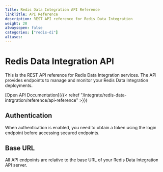 ```yaml
---
Title: Redis Data Integration API Reference
linkTitle: API Reference
description: REST API reference for Redis Data Integration
weight: 20
alwaysopen: false
categories: ["redis-di"]
aliases:
---
```


# Redis Data Integration API

This is the REST API reference for Redis Data Integration services.
The API provides endpoints to manage and monitor your Redis Data Integration deployments.

[Open API Documentation]({{< relref "/integrate/redis-data-intrgration/reference/api-reference" >}})

## Authentication

When authentication is enabled, you need to obtain a token using the login endpoint before accessing secured endpoints.

## Base URL

All API endpoints are relative to the base URL of your Redis Data Integration API server.

